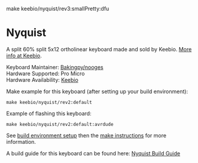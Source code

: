 
make keebio/nyquist/rev3:smallPretty:dfu


Nyquist
=======

A split 60% split 5x12 ortholinear keyboard made and sold by Keebio. [More info at Keebio](https://keeb.io).

Keyboard Maintainer: [Bakingpy/nooges](https://github.com/nooges)  
Hardware Supported: Pro Micro  
Hardware Availability: [Keebio](https://keeb.io)  

Make example for this keyboard (after setting up your build environment):

    make keebio/nyquist/rev2:default

Example of flashing this keyboard:

    make keebio/nyquist/rev2:default:avrdude

See [build environment setup](https://docs.qmk.fm/#/getting_started_build_tools) then the [make instructions](https://docs.qmk.fm/#/getting_started_make_guide) for more information.

A build guide for this keyboard can be found here: [Nyquist Build Guide](https://docs.keeb.io)
